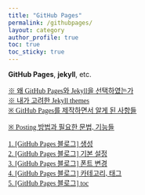 ```yaml
---
title: "GitHub Pages"
permalink: /githubpages/
layout: category
author_profile: true
toc: true
toc_sticky: true
---
```



**GitHub Pages**, **jekyll**, etc.

<span style="
font-family: 'GyeonggiTitleM';
font-size: 1em;
">
[※ 왜 GitHub Pages와 Jekyll을 선택하였는가](/githubpages/why-githubpages) <br>
[※ 내가 고려한 Jekyll themes](/githubpages/jekyll-theme) <br>
[※ GitHub Pages를 제작하면서 알게 된 사항들](/githubpages/githubpages-etc) <br>
</span>

<span style="
font-family: 'GyeonggiTitleM';
font-size: 1em;
color: #e64a4a
">
[※ Posting 방법과 필요한 문법, 기능들](/githubpages/posting)
</span>

<span style="
font-family: 'GyeonggiTitleM';
font-size: 1em;
">
[1. \[GitHub Pages 블로그\] 생성](/githubpages/1-make-githubpages) <br>
[2. \[GitHub Pages 블로그\] 기본 설정](/githubpages/2-basic-setting) <br>
[3. \[GitHub Pages 블로그\] 폰트 변경](/githubpages/3-font) <br>
[4. \[GitHub Pages 블로그\] 카테고리, 태그](/githubpages/4-category) <br>
[5. \[GitHub Pages 블로그\] toc](/githubpages/5-toc) <br>
</span> <br>
